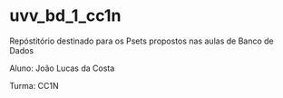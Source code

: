 # uvv_bd_1_cc1n
<p> Repóstitório destinado para os Psets propostos nas aulas de Banco de Dados</p>
<p>Aluno: João Lucas da Costa</p>
<p>Turma: CC1N</p>
